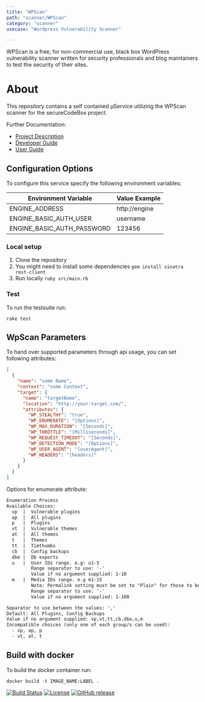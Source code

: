 ```yaml
---
title: "WPScan"
path: "scanner/WPScan"
category: "scanner"
usecase: "Wordpress Vulnerability Scanner"

---
```


WPScan is a free, for non-commercial use, black box WordPress vulnerability scanner written for security professionals and blog maintainers to test the security of their sites.

<!-- end -->

# About

This repository contains a self contained µService utilizing the WPScan scanner for the secureCodeBox project.

Further Documentation:

- [Project Description][scb-project]
- [Developer Guide][scb-developer-guide]
- [User Guide][scb-user-guide]

## Configuration Options

To configure this service specify the following environment variables:

| Environment Variable       | Value Example |
| -------------------------- | ------------- |
| ENGINE_ADDRESS             | http://engine |
| ENGINE_BASIC_AUTH_USER     | username      |
| ENGINE_BASIC_AUTH_PASSWORD | 123456        |

### Local setup

1. Clone the repository
2. You might need to install some dependencies `gem install sinatra rest-client`
3. Run locally `ruby src/main.rb`

### Test

To run the testsuite run:

`rake test`

## WpScan Parameters

To hand over supported parameters through api usage, you can set following attributes:

```json
[
  {
    "name": "some Name",
    "context": "some Context",
    "target": {
      "name": "targetName",
      "location": "http://your-target.com/",
      "attributes": {
        "WP_STEALTHY": "true",
        "WP_ENUMERATE": "[Options]",
        "WP_MAX_DURATION": "[Seconds]",
        "WP_THROTTLE": "[Milliseconds]",
        "WP_REQUEST_TIMEOUT": "[Seconds]",
        "WP_DETECTION_MODE": "[Options]",
        "WP_USER_AGENT": "[userAgent]",
        "WP_HEADERS": "[headers]"
      }
    }
  }
]
```

Options for enumerate attribute:

```txt
Enumeration Process
Available Choices:
  vp  |  Vulnerable plugins
  ap  |  All plugins
  p   |  Plugins
  vt  |  Vulnerable themes
  at  |  All themes
  t   |  Themes
  tt  |  Timthumbs
  cb  |  Config backups
  dbe |  Db exports
  u   |  User IDs range. e.g: u1-5
         Range separator to use: '-'
         Value if no argument supplied: 1-10
  m   |  Media IDs range. e.g m1-15
         Note: Permalink setting must be set to "Plain" for those to be detected
         Range separator to use: '-'
         Value if no argument supplied: 1-100

Separator to use between the values: ','
Default: All Plugins, Config Backups
Value if no argument supplied: vp,vt,tt,cb,dbe,u,m
Incompatible choices (only one of each group/s can be used):
  - vp, ap, p
  - vt, at, t
```

## Build with docker

To build the docker container run:

`docker build -t IMAGE_NAME:LABEL .`

[![Build Status](https://travis-ci.com/secureCodeBox/scanner-cms-wpscan.svg?branch=develop)](https://travis-ci.com/secureCodeBox/scanner-cms-wpscan)
[![License](https://img.shields.io/badge/License-Apache%202.0-blue.svg)](https://opensource.org/licenses/Apache-2.0)
[![GitHub release](https://img.shields.io/github/release/secureCodeBox/scanner-cms-wpscan.svg)](https://github.com/secureCodeBox/scanner-cms-wpscan/releases/latest)

[scb-project]: https://github.com/secureCodeBox/secureCodeBox
[scb-developer-guide]: https://github.com/secureCodeBox/secureCodeBox/blob/develop/docs/developer-guide/README.md
[scb-developer-guidelines]: https://github.com/secureCodeBox/secureCodeBox/blob/develop/docs/developer-guide/README.md#guidelines
[scb-user-guide]: https://github.com/secureCodeBox/secureCodeBox/tree/develop/docs/user-guide
